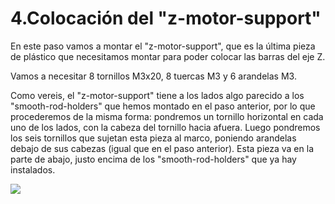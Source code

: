 # 4.Colocación del "z-motor-support"

En este paso vamos a montar el "z-motor-support", que es la última pieza de plástico que necesitamos montar para poder colocar las barras del eje Z.

Vamos a necesitar 8 tornillos M3x20, 8 tuercas M3 y 6 arandelas M3.

Como vereis, el "z-motor-support" tiene a los lados algo parecido a los "smooth-rod-holders" que hemos montado en el paso anterior, por lo que procederemos de la misma forma: pondremos un tornillo horizontal en cada uno de los lados, con la cabeza del tornillo hacia afuera. Luego pondremos los seis tornillos que sujetan esta pieza al marco, poniendo arandelas debajo de sus cabezas (igual que en el paso anterior). Esta pieza va en la parte de abajo, justo encima de los "smooth-rod-holders" que ya hay instalados.

![](https://lh3.googleusercontent.com/vIvQDOltVJ2k5xhFlFzTmkXeIoisZr3C_In9qeS9s4S0cj-DcGBZEnem4u0iq88EJPOIoDc3-A=w1920-h1080-rw-no)